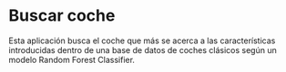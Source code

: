 # Buscar coche

Esta aplicación busca el coche que más se acerca a las características introducidas dentro de una base de datos de coches clásicos según un modelo Random Forest Classifier.
